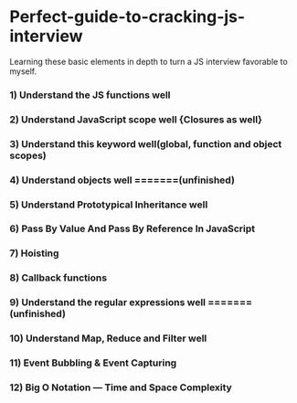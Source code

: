 # Perfect-guide-to-cracking-js-interview

Learning these basic elements in depth to turn a JS interview favorable to myself.

### 1) Understand the JS functions well

### 2) Understand JavaScript scope well {Closures as well}

### 3) Understand this keyword well(global, function and object scopes)

### 4) Understand objects well =======(unfinished)

### 5) Understand Prototypical Inheritance well

### 6) Pass By Value And Pass By Reference In JavaScript

### 7) Hoisting

### 8) Callback functions

### 9) Understand the regular expressions well =======(unfinished)

### 10) Understand Map, Reduce and Filter well

### 11) Event Bubbling & Event Capturing

### 12) Big O Notation — Time and Space Complexity
